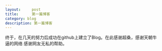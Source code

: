 ```yaml
---
layout:     post
title:      第一篇博客
category: blog
description: 第一篇博客
---
```


终于，在几天的努力后成功在github上建立了Blog。在此感谢超桑，感谢天朝牛逼的网络
感谢网友无私的帮助。

